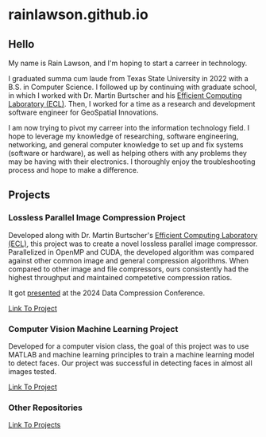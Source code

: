 # rainlawson.github.io
## Hello
My name is Rain Lawson, and I'm hoping to start a carreer in technology.

I graduated summa cum laude from Texas State University in 2022 with a B.S. in Computer Science. I followed up by continuing with graduate school, in which I worked with Dr. Martin Burtscher and his [Efficient Computing Laboratory (ECL)](https://userweb.cs.txstate.edu/~burtscher/research.html). Then, I worked for a time as a research and development software engineer for GeoSpatial Innovations.

I am now trying to pivot my carreer into the information technology field. I hope to leverage my knowledge of researching, software engineering, networking, and general computer knowledge to set up and fix systems (software or hardware), as well as helping others with any problems they may be having with their electronics. I thoroughly enjoy the troubleshooting process and hope to make a difference.

## Projects

### Lossless Parallel Image Compression Project
Developed along with Dr. Martin Burtscher's [Efficient Computing Laboratory (ECL)](https://userweb.cs.txstate.edu/~burtscher/research.html), this project was to create a novel lossless parallel image compressor. Parallelized in OpenMP and CUDA, the developed algorithm was compared against other common image and general compression algorithms. When compared to other image and file compressors, ours consistently had the highest throughput and maintained competetive compression ratios.

It got [presented](https://userweb.cs.txstate.edu/~burtscher/abstracts.html#DCC24a) at the 2024 Data Compression Conference. 

[Link To Project](https://github.com/rainlawson/RainImageCompressionForECL.git)

### Computer Vision Machine Learning Project
Developed for a computer vision class, the goal of this project was to use MATLAB and machine learning principles to train a machine learning model to detect faces. Our project was successful in detecting faces in almost all images tested.

[Link To Project](https://github.com/rainlawson/CompVisionFinalProj.git)

### Other Repositories

[Link To Projects](https://github.com/rainlawson?tab=repositories)
